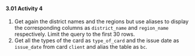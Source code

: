 #### 3.01 Activity 4

1. Get again the district names and the regions but use aliases to display the corresponding columns as `district_name` and `region_name` respectively. Limit the query to the first 30 rows.
2. Get all the types of the card as `type_of_card` and the issue date as `issue_date` from card `client` and alias the table as `bc`.